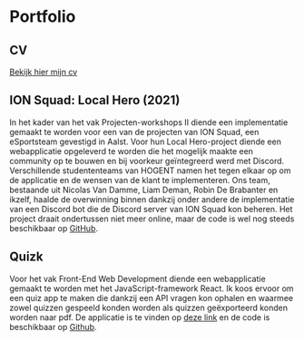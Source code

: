 # Portfolio

## CV

[Bekijk hier mijn cv](/pdf/CV.pdf)

## ION Squad: Local Hero (2021)

In het kader van het vak Projecten-workshops II diende een implementatie gemaakt te worden voor een van de projecten van ION Squad, een eSportsteam gevestigd in Aalst. Voor hun Local Hero-project diende een webapplicatie opgeleverd te worden die het mogelijk maakte een community op te bouwen en bij voorkeur geïntegreerd werd met Discord. Verschillende studententeams van HOGENT namen het tegen elkaar op om de applicatie en de wensen van de klant te implementeren. Ons team, bestaande uit Nicolas Van Damme, Liam Deman, Robin De Brabanter en ikzelf, haalde de overwinning binnen dankzij onder andere de implementatie van een Discord bot die de Discord server van ION Squad kon beheren. Het project draait ondertussen niet meer online, maar de code is wel nog steeds beschikbaar op [GitHub](https://github.com/Mustachipleb/Proj2Aalst-G3).

## Quizk

Voor het vak Front-End Web Development diende een webapplicatie gemaakt te worden met het JavaScript-framework React. Ik koos ervoor om een quiz app te maken die dankzij een API vragen kon ophalen en waarmee zowel quizzen gespeeld konden worden als quizzen geëxporteerd konden worden naar pdf. De applicatie is te vinden op [deze link](https://hogent-web.github.io/frontendweb-thomas-2122-jornlammens/) en de code is beschikbaar op [Github](https://github.com/HOGENT-Web/frontendweb-thomas-2122-jornlammens).
